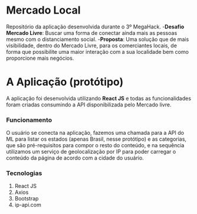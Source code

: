 # Mercado Local

Repositório da aplicação desenvolvida durante o 3º MegaHack.
-**Desafio Mercado Livre**: Buscar uma forma de conectar ainda mais as pessoas mesmo com o distanciamento social.
-**Proposta**: Uma solução que de mais visibilidade, dentro do Mercado Livre, para os comerciantes locais, de forma que possibilite uma maior interação com a sua localidade bem como proporcione mais negócios.

# A Aplicação (protótipo)

A aplicação foi desenvolvida utilizando  **React JS** e  todas as funcionalidades foram criadas consumindo a API disponibilizada pelo Mercado livre. 

### Funcionamento
O usuário se conecta na aplicação, fazemos uma chamada para a API do ML para listar os estados (apenas Brasil, nesse protótipo) e as categorias, que são pré-requisitos para compor o resto do conteúdo,  e na sequência utilizamos um serviço de geolocalização por IP para poder carregar o conteúdo da página de acordo com a cidade do usuário.

### Tecnologias

 1. React JS
 2. Axios
 3. Bootstrap
 4. ip-api.com
